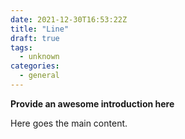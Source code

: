 ```yaml
---
date: 2021-12-30T16:53:22Z
title: "Line"
draft: true
tags:
  - unknown
categories:
  - general
---
```


**Provide an awesome introduction here**
<!--more-->

Here goes the main content.
